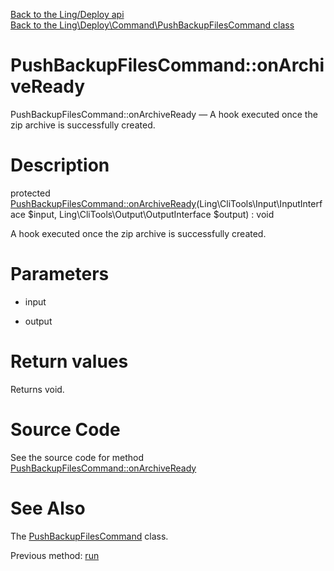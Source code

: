 [Back to the Ling/Deploy api](https://github.com/lingtalfi/Deploy/blob/master/doc/api/Ling/Deploy.md)<br>
[Back to the Ling\Deploy\Command\PushBackupFilesCommand class](https://github.com/lingtalfi/Deploy/blob/master/doc/api/Ling/Deploy/Command/PushBackupFilesCommand.md)


PushBackupFilesCommand::onArchiveReady
================



PushBackupFilesCommand::onArchiveReady — A hook executed once the zip archive is successfully created.




Description
================


protected [PushBackupFilesCommand::onArchiveReady](https://github.com/lingtalfi/Deploy/blob/master/doc/api/Ling/Deploy/Command/PushBackupFilesCommand/onArchiveReady.md)(Ling\CliTools\Input\InputInterface $input, Ling\CliTools\Output\OutputInterface $output) : void




A hook executed once the zip archive is successfully created.




Parameters
================


- input

    

- output

    


Return values
================

Returns void.








Source Code
===========
See the source code for method [PushBackupFilesCommand::onArchiveReady](https://github.com/lingtalfi/Deploy/blob/master/Command/PushBackupFilesCommand.php#L81-L116)


See Also
================

The [PushBackupFilesCommand](https://github.com/lingtalfi/Deploy/blob/master/doc/api/Ling/Deploy/Command/PushBackupFilesCommand.md) class.

Previous method: [run](https://github.com/lingtalfi/Deploy/blob/master/doc/api/Ling/Deploy/Command/PushBackupFilesCommand/run.md)<br>

